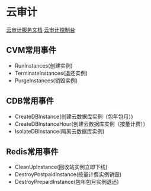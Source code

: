 # 云审计

[云审计服务文档](https://cloud.tencent.com/document/product/629)
[云审计控制台](https://console.cloud.tencent.com/cloudaudit)

## CVM常用事件

+ RunInstances(创建实例)
+ TerminateInstances(退还实例)
+ PurgeInstances(销毁实例)

## CDB常用事件

+ CreateDBInstance(创建云数据库实例（包年包月）)
+ CreateDBInstanceHour(创建云数据库实例（按量计费）)
+ IsolateDBInstance(隔离云数据库实例)


## Redis常用事件

+ CleanUpInstance(回收站实例立即下线)
+ DestroyPostpaidInstance(按量计费实例销毁)
+ DestroyPrepaidInstance(包年包月实例退还)